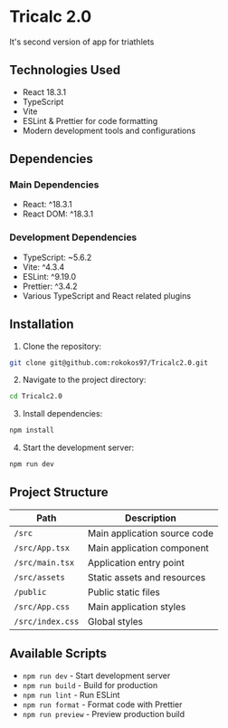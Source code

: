 # Tricalc 2.0

It's second version of app for triathlets

## Technologies Used

- React 18.3.1
- TypeScript
- Vite
- ESLint & Prettier for code formatting
- Modern development tools and configurations

## Dependencies

### Main Dependencies
- React: ^18.3.1
- React DOM: ^18.3.1

### Development Dependencies
- TypeScript: ~5.6.2
- Vite: ^4.3.4
- ESLint: ^9.19.0
- Prettier: ^3.4.2
- Various TypeScript and React related plugins

## Installation

1. Clone the repository:
```bash
git clone git@github.com:rokokos97/Tricalc2.0.git
```

2. Navigate to the project directory:
```bash
cd Tricalc2.0
```

3. Install dependencies:
```bash
npm install
```

4. Start the development server:
```bash
npm run dev
```

## Project Structure

| Path | Description |
|------|-------------|
| `/src` | Main application source code |
| `/src/App.tsx` | Main application component |
| `/src/main.tsx` | Application entry point |
| `/src/assets` | Static assets and resources |
| `/public` | Public static files |
| `/src/App.css` | Main application styles |
| `/src/index.css` | Global styles |

## Available Scripts

- `npm run dev` - Start development server
- `npm run build` - Build for production
- `npm run lint` - Run ESLint
- `npm run format` - Format code with Prettier
- `npm run preview` - Preview production build
